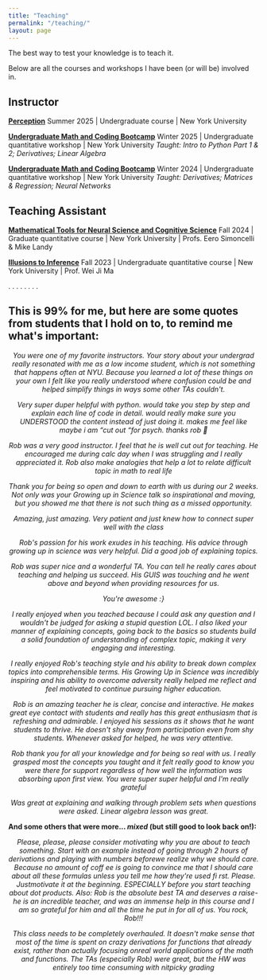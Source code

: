 ```yaml
---
title: "Teaching"
permalink: "/teaching/"
layout: page
---
```


The best way to test your knowledge is to teach it. 

Below are all the courses and workshops I have been (or will be) involved in.

## Instructor
[**Perception**]()
Summer 2025 | Undergraduate course | New York University

[**Undergraduate Math and Coding Bootcamp**]()
Winter 2025 | Undergraduate quantitative workshop | New York University
*Taught: Intro to Python Part 1 & 2; Derivatives; Linear Algebra*

[**Undergraduate Math and Coding Bootcamp**]()
Winter 2024 | Undergraduate quantitative workshop | New York University
*Taught: Derivatives; Matrices & Regression; Neural Networks*


## Teaching Assistant
[**Mathematical Tools for Neural Science and Cognitive Science**](https://www.cns.nyu.edu/~eero/math-tools24/)
Fall 2024 | Graduate quantitative course | New York University | Profs. Eero Simoncelli & Mike Landy

[**Illusions to Inference**]()
Fall 2023 | Undergraduate quantitative course | New York University | Prof. Wei Ji Ma

.
.
.
.
.
.
.
.



## This is 99% for me, but here are some quotes from students that I hold on to, to remind me what's important:
<p style="text-align: center;"><i>You were one of my favorite instructors. Your story about your undergrad really resonated with me as a low income student, which is not something that happens often at NYU. Because you learned a lot of these things on your own I felt like you really understood where confusion could be and helped simplify things in ways some other TAs couldn't.</i></p>


<p style="text-align: center;"><i>Very super duper helpful with python. would take you step by step and explain each line of code in detail. would really make sure you UNDERSTOOD the content instead of just doing it. makes me feel like maybe i am “cut out “for psych. thanks rob 🙏</i></p>

<p style="text-align: center;"><i>Rob was a very good instructor. I feel that he is well cut out for teaching. He encouraged me during calc day when I was struggling and I really appreciated it. Rob also make analogies that help a lot to relate difficult topic in math to real life</i></p>

<p style="text-align: center;"><i>Thank you for being so open and down to earth with us during our 2 weeks. Not only was your Growing up in Science talk so inspirational and moving, but you showed me that there is not such thing as a missed opportunity.</i></p>

<p style="text-align: center;"><i>Amazing, just amazing. Very patient and just knew how to connect super well with the class</i></p>

<p style="text-align: center;"><i>Rob's passion for his work exudes in his teaching. His advice through growing up in science was very helpful. Did a good job of explaining topics.</i></p>

<p style="text-align: center;"><i>Rob was super nice and a wonderful TA. You can tell he really cares about teaching and helping us succeed. His GUIS was touching and he went above and beyond when providing resources for us.</i></p>

<p style="text-align: center;"><i>You're awesome :}</i></p>

<p style="text-align: center;"><i>I really enjoyed when you teached because I could ask any question and I wouldn't be judged for asking a stupid question LOL. I also liked your manner of explaining concepts, going back to the basics so students build a solid foundation of understanding of complex topic, making it very engaging and interesting.</i></p>

<p style="text-align: center;"><i>I really enjoyed Rob's teaching style and his ability to break down complex topics into comprehensible terms. His Growing Up in Science was incredibly inspiring and his ability to overcome adversity really helped me reflect and feel motivated to continue pursuing higher education.</i></p>

<p style="text-align: center;"><i>Rob is an amazing teacher he is clear, concise and interactive. He makes great eye contact with students and really has this great enthusiasm that is refreshing and admirable. I enjoyed his sessions as it shows that he want students to thrive. He doesn't shy away from participation even from shy students. Whenever asked for helped, he was very attentive.</i></p>

<p style="text-align: center;"><i>Rob thank you for all your knowledge and for being so real with us. I really grasped most the concepts you taught and it felt really good to know you were there for support regardless of how well the information was absorbing upon first view. You were super super helpful and I'm really grateful</i></p>

<p style="text-align: center;"><i>Was great at explaining and walking through problem sets when questions were asked. Linear algebra lesson was great.</i></p>

**And some others that were more... *mixed* (but still good to look back on!):**

<p style="text-align: center;"><i>Please, please, please consider motivating why you are about to teach something. Start with an example instead of going through 2 hours of derivations and playing with numbers beforewe realize why we should care. Because no amount of coff ee is going to convince me that I should care about all these formulas unless you tell me how they're used fi rst. Please. Justmotivate it at the beginning. ESPECIALLY before you start teaching about dot products. Also: Rob is the absolute best TA and deserves a raise- he is an incredible teacher, and was an immense help in this course and I am so grateful for him and all the time he put in for all of us. You rock, Rob!!!</i></p>

<p style="text-align: center;"><i>This class needs to be completely overhauled. It doesn't make sense that most of the time is spent on crazy derivations for functions that already exist, rather than actually focusing onreal world applications of the math and functions. The TAs (especially Rob) were great, but the HW was entirely too time consuming with nitpicky grading</i></p>